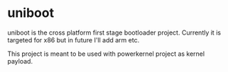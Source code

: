 # uniboot

uniboot is the cross platform first stage bootloader project.
Currently it is targeted for x86 but in future I'll add arm etc.

This project is meant to be used with powerkernel project as kernel payload.
